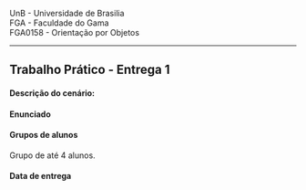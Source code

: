 UnB - Universidade de Brasilia  
FGA - Faculdade do Gama  
FGA0158 - Orientação por Objetos

---

## Trabalho Prático - Entrega 1


#### Descrição do cenário: 



#### Enunciado


#### Grupos de alunos

Grupo de até 4 alunos. 

#### Data de entrega


